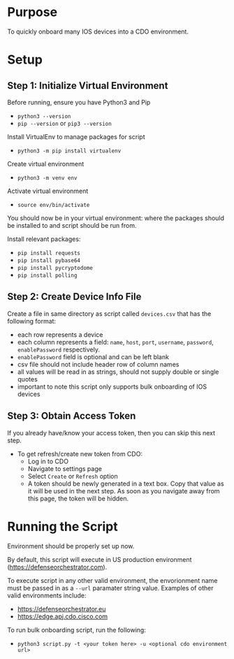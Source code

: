 # Purpose
To quickly onboard many IOS devices into a CDO environment.

# Setup
## Step 1: Initialize Virtual Environment
Before running, ensure you have Python3 and Pip
- `python3 --version`
- `pip --version` or `pip3 --version`

Install VirtualEnv to manage packages for script
- `python3 -m pip install virtualenv`

Create virtual environment
-  `python3 -m venv env`

Activate virtual environment
-  `source env/bin/activate`

You should now be in your virtual environment: where the packages should be
installed to and script should be run from.

Install relevant packages:
- `pip install requests`
- `pip install pybase64`
- `pip install pycryptodome`
- `pip install polling`

## Step 2: Create Device Info File
Create a file in same directory as script called `devices.csv` that has the following format:
- each row represents a device
- each column represents a field: `name`, `host`, `port`, `username`, `password`, `enablePassword` respectively.
- `enablePassword` field is optional and can be left blank
- csv file should not include header row of column names
- all values will be read in as strings, should not supply double or single quotes
- important to note this script only supports bulk onboarding of IOS devices

## Step 3: Obtain Access Token
If you already have/know your access token, then you can skip this next step.

- To get refresh/create new token from CDO:
    - Log in to CDO
    - Navigate to settings page
    - Select `Create` or `Refresh` option
    - A token should be newly generated in a text box. Copy that value as it will be used in the next step. As
    soon as you navigate away from this page, the token will be hidden. 

# Running the Script
Environment should be properly set up now.

By default, this script will execute in US production environment (https://defenseorchestrator.com). 

To execute script in any other valid environment, the envorionment name must be passed in as a `--url` paramater string value. Examples of other valid environments include: 
- https://defenseorchestrator.eu
- https://edge.apj.cdo.cisco.com

To run bulk onboarding script, run the following: 
- `python3 script.py -t <your token here> -u <optional cdo environment url>`

